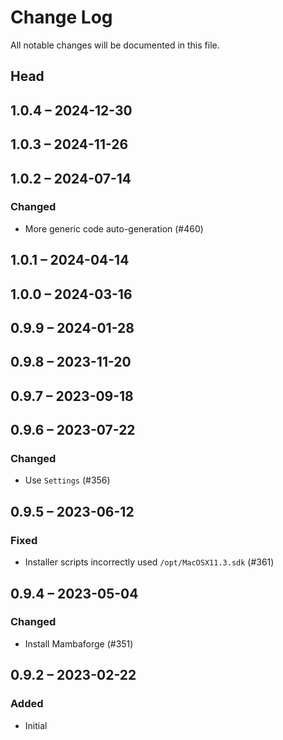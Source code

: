 # Change Log

All notable changes will be documented in this file.

## Head

## 1.0.4 &ndash; 2024-12-30

## 1.0.3 &ndash; 2024-11-26

## 1.0.2 &ndash; 2024-07-14

### Changed

* More generic code auto-generation (#460)

## 1.0.1 &ndash; 2024-04-14

## 1.0.0 &ndash; 2024-03-16

## 0.9.9 &ndash; 2024-01-28

## 0.9.8 &ndash; 2023-11-20

## 0.9.7 &ndash; 2023-09-18

## 0.9.6 &ndash; 2023-07-22

### Changed

* Use `Settings` (#356)

## 0.9.5 &ndash; 2023-06-12

### Fixed

* Installer scripts incorrectly used `/opt/MacOSX11.3.sdk` (#361)

## 0.9.4 &ndash; 2023-05-04

### Changed

* Install Mambaforge (#351)

## 0.9.2 &ndash; 2023-02-22

### Added

* Initial
